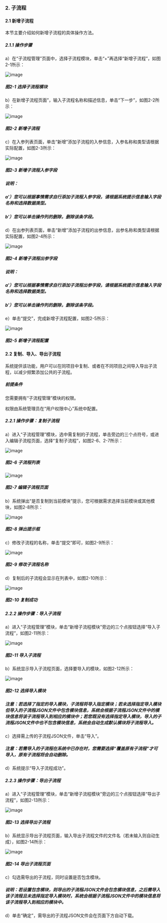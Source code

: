 ### 2. 子流程

#### 2.1 新增子流程

本节主要介绍如何新增子流程的具体操作方法。

##### 2.1.1 操作步骤

a）在“子流程管理”页面中，选择子流程模块，单击“+”再选择“新增子流程”，如图2-1所示：

![image](https://user-images.githubusercontent.com/79617492/170647779-f46b5447-1c80-401b-8756-7b76fb5c9b5c.png)

##### 图2-1 选择子流程模块

b）在新增子流程页面”，输入子流程名称和描述信息，单击“下一步”，如图2-2所示：

![image](https://user-images.githubusercontent.com/79617492/170647797-8bfa27de-a092-4d27-b3f5-f5c23f204405.png)

##### 图2-2 新增子流程

c）在入参列表页面，单击“新增”添加子流程的入参信息，入参名称和类型请根据实际配置，如图2-3所示：

![image](https://user-images.githubusercontent.com/79617492/170647816-7f915517-c4b7-402e-9050-17d05414c1b0.png)

##### 图2-3 新增子流程入参字段

##### 说明：

##### a'）您可以根据事情需求自行添加子流程入参字段，请根据系统提示信息输入字段名称和选择数据类型。

##### b'）您可以单击操作列的删除，删除该条字段。

d）在出参列表页面，单击“新增”添加子流程的出参信息，出参名称和类型请根据实际配置，如图2-4所示：

![image](https://user-images.githubusercontent.com/79617492/170647865-c7f4e732-7af3-48f7-8cc8-bce8773de269.png)

##### 图2-4 新增子流程出参字段

##### 说明：

##### a'）您可以根据事情需求自行添加子流程出参字段，请根据系统提示信息输入字段名称和选择数据类型。

##### b'）您可以单击操作列的删除，删除该条字段。

e）单击“提交”，完成新增子流程配置，如图2-5所示：

![image](https://user-images.githubusercontent.com/79617492/170647912-f0101c62-1dbe-4db8-8df5-9b5891cd1e68.png)

##### 图2-5 新增子流程配置

#### 2.2 复制、导入、导出子流程

系统提供该功能，用户可以在同项目中复制、或者在不同项目之间导入导出子流程，以减少频繁添加公共的子流程。

##### 前提条件

您需要拥有“子流程管理”模块的权限。

权限由系统管理员在“用户权限中心”系统中配置。

##### 2.2.1 操作步骤：复制子流程

a）进入“子流程管理”模块，选中需复制的子流程，单击旁边的三个点符号，或进入编辑子流程页面，选择“复制子流程”，如图2-6、2-7所示：

![image](https://user-images.githubusercontent.com/79617492/170647951-5cef00bd-be87-44f8-8633-045cfc8370b6.png)

##### 图2-6 子流程列表

![image](https://user-images.githubusercontent.com/79617492/170647979-f6c165d5-9548-4ef2-90eb-d2f0bad64054.png)

##### 图2-7 编辑子流程页面

b）系统弹出“是否复制到当前模块”提示，您可根据需求选择当前模块或其他模块，如图2-8所示：

![image](https://user-images.githubusercontent.com/79617492/170648005-0998573d-6574-40f9-83a4-8c76863f5a53.png)

##### 图2-8 弹出提示框

c）修改子流程的名称，单击“提交”即可，如图2-9所示：

![image](https://user-images.githubusercontent.com/79617492/170648018-6b6594f6-79fe-4f60-8bb1-4f3c9f24e516.png)

##### 图2-9 修改子流程名称

d）复制后的子流程会显示在列表中，如图2-10所示：

![image](https://user-images.githubusercontent.com/79617492/170648036-96a7de52-c295-473f-86c1-0110e8d0253c.png)

##### 图2-10 复制成功

##### 2.2.2 操作步骤：导入子流程

a）进入“子流程管理”模块，单击“新增子流程模块”旁边的三个点按钮选择“导入子流程”，如图2-11所示：

![image](https://user-images.githubusercontent.com/79617492/170648057-837b8d9d-216f-4b94-ba44-eedda5bfc9c5.png)

##### 图2-11 导入子流程

b）系统显示导入子流程页面，选择要导入的模块，如图2-12所示：

![image](https://user-images.githubusercontent.com/79617492/170648078-8a1d748b-4e5a-46c5-bd01-8a93811906ad.png)

##### 图2-12 选择导入模块

##### 注意：若选择了指定的导入模块，子流程将导入指定模块；若未选择指定导入模块但导入的子流程JSON文件中包含模块信息，系统会根据子流程JSON文件中的模块信息将该子流程导入到相应的模块中；若您既没有选择指定导入模块，导入的子流程JSON文件中也不包含模块信息，系统会自动生成默认模块将子流程导入。

c）选择需上传的子流程JSON文件，单击“导入”。

##### 注意：若需导入的子流程在系统中已存在时，您需要选择“覆盖原有子流程”才可导入，原有子流程将会自动删除。

d）系统提示“导入子流程成功”。

##### 2.2.3 操作步骤：导出子流程

a）进入“子流程管理”模块，单击“新增子流程模块”旁边的三个点按钮选择“导出子流程”，如图2-13所示：

![image](https://user-images.githubusercontent.com/79617492/170648106-64887980-ef3d-47f1-b214-dc65d8597751.png)

##### 图2-13 选择导出子流程

b）系统显示导出子流程页面，输入导出子流程文件的文件名（若未输入则自动生成），如图2-14所示：

![image](https://user-images.githubusercontent.com/79617492/170648131-408d4970-967b-4950-8938-3a21dbd397ce.png)

##### 图2-14 导出子流程页面

c）勾选需导出的子流程，同时设置是否包含模块。

##### 说明：若设置包含模块，则导出的子流程JSON文件会包含模块信息，之后需导入该子流程且未选择指定导入模块时，系统会根据子流程JSON文件中的模块信息将该子流程导入到相应的模块中。

d）单击“确定”，需导出的子流程JSON文件会在页面下方自动下载。
